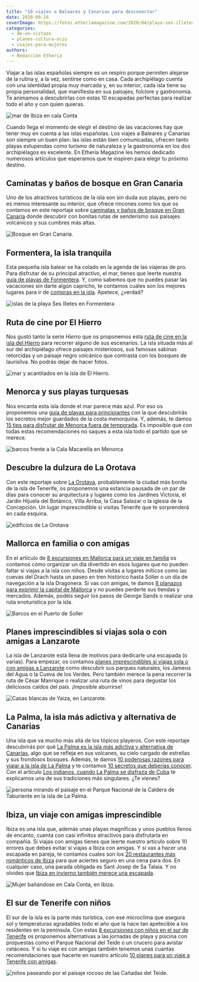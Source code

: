 ```yaml
---
title: "10 viajes a Baleares y Canarias para desconectar"
date: 2020-09-16
coverImage: https://fotos.etheriamagazine.com/2020/04/playa-ses-illetes-formentera.jpg
categories: 
  - de-un-vistazo
  - planes-cultura-ocio
  - viajes-para-mujeres
authors: 
  - Redacción Etheria
---
```


Viajar a las islas españolas siempre es un respiro porque permiten alejarse de la rutina 
y, a la vez, sentirse como en casa. Cada archipiélago cuenta con una identidad propia 
muy marcada y, en su interior, cada isla tiene su propia personalidad, que manifiesta en 
sus paisajes, folclore y gastronomía. Te animamos a descubrirlas con estas 10 escapadas 
perfectas para realizar todo el año y con quien quieras. 

![mar de Ibiza en cala Conta](https://fotos.etheriamagazine.com/2018/05/Ibiza-cala-conta_NC_2-1024x768.jpg "Cala Conta en Ibiza.")

Cuando llega el momento de elegir el destino de las vacaciones hay que tener muy en 
cuenta a las islas españolas. Los viajes a Baleares y Canarias son siempre un buen plan: 
las islas están bien comunicadas, ofrecen tanto playas estupendas como turismo de 
naturaleza y la gastronomía en los dos archipiélagos es excelente. En Etheria Magazine 
les hemos dedicado numerosos artículos que esperamos que te inspiren para elegir tu 
próximo destino. 

## Caminatas y baños de bosque en Gran Canaria

Uno de los atractivos turísticos de la isla son sin duda sus playas, pero no es menos 
interesante su interior, que ofrece rincones como los que os contamos en este reportaje 
sobre [caminatas y baños de bosque en Gran 
Canaria](https://etheriamagazine.com/2018/05/03/mujeres-viajeras-gran-canaria/) donde 
descubrir con bonitas rutas de senderismo sus paisajes volcánicos y sus cumbres más 
altas. 

![Bosque en Gran Canaria.](https://fotos.etheriamagazine.com/2018/05/gran-canaria-bosque.jpg "Bosque en Gran Canaria.")

## Formentera, la isla tranquila

Esta pequeña isla balear se ha colado en la agenda de las viajeras de pro. Para 
disfrutar de su principal atractivo, el mar, tienes que leerte nuestra [guía de playas 
de 
Formentera](https://etheriamagazine.com/2020/04/15/viajar-con-amigas-mejores-playas-formentera/). 
Y, como sabemos que no puedes pasar las vacaciones sin darte algún capricho, te contamos 
cuáles son los mejores lugares para ir de [compras en la 
isla](https://etheriamagazine.com/2018/07/06/de-compras-en-formentera/). Apetece, 
¿verdad? 

![islas de la playa Ses Illetes en Formentera](https://fotos.etheriamagazine.com/2020/04/playa-ses-illetes-formentera.jpg "Playa Ses Illetes (Formentera).")

## Ruta de cine por El Hierro

Nos gustó tanto la serie _Hierro_ que os proponemos esta [ruta de cine en la isla del 
Hierro](https://etheriamagazine.com/2019/10/21/ruta-turismo-cine-serie-hierro-canarias/) 
para recorrer alguno de sus escenarios. La isla situada más al sur del archipiélago 
ofrece paisajes misteriosos, sus famosas sabinas retorcidas y un paisaje negro volcánico 
que contrasta con los bosques de laurisilva. No podrás dejar de hacer fotos. 

![mar y acantilados en la isla de El Hierro.](https://fotos.etheriamagazine.com/2019/10/serie-hierro.jpg "Acantilados en la isla de El Hierro.")

## Menorca y sus playas turquesas

Nos encanta esta isla donde el mar parece más azul. Por eso os proponemos una [guía de 
playas para 
principiantes](https://etheriamagazine.com/2020/08/14/guia-mejores-playas-calas-menorca/) 
con la que descubrirás los secretos mejor guardados de la costa menorquina. Y, además, 
te damos [15 tips para disfrutar de Menorca fuera de 
temporada](https://etheriamagazine.com/2018/11/05/15-tips-para-disfrutar-de-menorca-fuera-de-temporada/). 
Es imposible que con todas estas recomendaciones no saques a esta isla todo el partido 
que se merece. 

![barcos frente a la Cala Macarella en Menorca](https://fotos.etheriamagazine.com/2020/08/playa-menorca-Macarella.jpg "Cala Macarella (Menorca).")

## Descubre la dulzura de La Orotava

Con este reportaje sobre [La 
Orotava](https://etheriamagazine.com/2020/06/20/viajes-por-espana-que-ver-y-hacer-en-2-dias-en-la-orotava/), 
probablemente la ciudad más bonita de la isla de Tenerife, os proponemos una estancia 
pausada de un par de días para conocer su arquitectura y lugares como los Jardines 
Victoria, el Jardín Hijuela del Botánico, Villa Arriba, la Casa Salazar o la iglesia de 
la Concepción. Un lugar imprescindible si visitas Tenerife que te sorprenderá en cada 
esquina. 

![edificios de La Orotava](https://fotos.etheriamagazine.com/2020/06/orotava-iglesia-concepcion.jpg "Bello conjunto arquitectónico de La Orotava con las cúpulas de la iglesia de la Concepción. © M. Munar")

## Mallorca en familia o con amigas

En el artículo de [8 excursiones en Mallorca para un viaje en 
familia](https://etheriamagazine.com/2020/06/16/8-excursiones-en-mallorca-para-un-viaje-en-familia-con-ninos/) 
os contamos cómo organizar un día divertido en esos lugares que no pueden faltar si 
viajas a la isla con niños. Desde visitas a lugares míticos como las cuevas del Drach 
hasta un paseo en tren histórico hasta Sóller o un día de navegación a la isla 
Dragonera. Si vas con amigas, te damos [8 planazos para exprimir la capital de 
Mallorca](https://etheriamagazine.com/2021/06/02/planes-y-excursiones-desde-palma-mallorca-con-amigas/) 
y no puedes perderte sus tiendas y mercados. Además, podéis seguir los pasos de George 
Sands o realizar una ruta enoturistica por la isla. 

![Barcos en el Puerto de Soller](https://fotos.etheriamagazine.com/2020/06/Mallorca-puerto-soller.jpg "Puerto de Sóller (Mallorca).")

## Planes imprescindibles si viajas sola o con amigas a Lanzarote

La isla de Lanzarote está llena de motivos para dedicarle una escapada (o varias). Para 
empezar, os contamos [planes imprescindibles si viajas sola o con amigas a 
Lanzarote](https://etheriamagazine.com/2020/06/11/viajar-sola-amigas-imprescindible-lanzarote/) 
como descubrir sus parques naturales, los Jameos del Agua o la Cueva de los Verdes. Pero 
también merece la pena recorrer la ruta de César Manrique o realizar una ruta de vinos 
para degustar los deliciosos caldos del país. ¡Imposible aburrirse! 

![Casas blancas de Yaiza, en Lanzarote.](https://fotos.etheriamagazine.com/2018/09/Yaiza-Centro-Pueblo-Lanzarote-e1591966966362.jpg "Casas blancas de Yaiza, en Lanzarote.")

## La Palma, la isla más adictiva y alternativa de Canarias

Una isla que va mucho más allá de los tópicos playeros. Con este reportaje descubrirás 
por qué [La Palma es la isla más adictiva y alternativa de 
Canarias](https://etheriamagazine.com/2019/04/02/la-palma-la-isla-mas-adictiva-y-alternativa-de-canarias/), 
algo que se refleja en sus volcanes, su cielo cargado de estrellas y sus frondosos 
bosques. Además, te damos [10 poderosas razones para viajar a la isla de La 
Palma](https://etheriamagazine.com/2021/11/15/10-razones-para-visitar-la-palma/) y te 
contamos [10 secretos que deberías 
conocer](https://etheriamagazine.com/2021/04/05/10-secretos-para-conocer-la-isla-de-la-palma/). 
Con el artículo [Los indianos, cuando La Palma se disfraza de 
Cuba](https://etheriamagazine.com/2020/02/03/que-hacer-en-los-indianos-el-carnaval-de-la-palma/) 
te explicamos una de sus tradiciones más singulares. ¿Te vienes? 

![persona mirando el paisaje en el Parque Nacional de la Caldera de Taburiente en la isla de La Palma.](https://fotos.etheriamagazine.com/2019/03/viajar-sola-la-palma-taburiente.jpg "Ruta por el Parque Nacional de la Caldera de Taburiente en la isla de La Palma. © KR")

## Ibiza, un viaje con amigas imprescindible

Ibiza es una isla que, además unas playas magníficas y unos pueblos llenos de encanto, 
cuenta con casi infinitos atractivos para disfrutarla en compañía. Si viajas con amigas 
tienes que leerte nuestro artículo sobre 10 errores que debes evitar si viajas a Ibiza 
con amigas. Y si vas a hacer una escapada en pareja, te contamos cuales son los [20 
restaurantes más románticos de 
Ibiza](https://etheriamagazine.com/2020/02/14/20-restaurantes-romanticos-de-ibiza-para-viajes-en-pareja/) 
para que aciertes seguro en una cena para dos. En cualquier caso, una parada obligada es 
Sant Josep de Sa Talaia. Y no olvides que [Ibiza en invierno también merece una 
escapada](https://etheriamagazine.com/2021/11/05/planes-viaje-a-ibiza-en-invierno/). 

![Mujer bañándose en Cala Conta, en Ibiza.](https://fotos.etheriamagazine.com/2018/05/Ibiza-cala-conta_NC-e1551949167957.jpg "Cala Conta, en Ibiza.")

## El sur de Tenerife con niños

El sur de la isla es la parte más turística, con ese microclima que asegura sol y 
temperaturas agradables todo el año que la hace tan apetecible a los residentes en la 
península. Con estas [8 excursiones con niños en el sur de 
Tenerife](https://etheriamagazine.com/2020/03/06/excursiones-en-familia-desde-el-sur-de-tenerife-con-ninos/) 
os proponemos alternativas a las jornadas de playa y piscina con propuestas como el 
Parque Nacional del Teide o un crucero para avistar cetáceos. Y si tu viaje es con 
amigas también tenemos unas cuantas recomendaciones que hacerte en nuestro artículo [10 
planes para un viaje a Tenerife con 
amigas](https://etheriamagazine.com/2020/03/06/excursiones-en-familia-desde-el-sur-de-tenerife-con-ninos/). 

![niños paseando por el paisaje rocoso de las Cañadas del Teide.](https://fotos.etheriamagazine.com/2020/02/Tenerife-canadas-Teide.jpg "Paseo por las Cañadas del Teide, un plan perfecto en Tenerife para hacer con niños. © SG")

